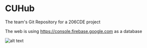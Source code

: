 # CUHub
The team's Git Repository for a 206CDE project


The web is using https://console.firebase.google.com as a database


![alt text](https://github.coventry.ac.uk/navickar/CUHub/blob/master/ss1.PNG)
